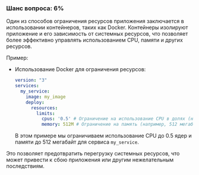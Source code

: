 ### Шанс вопроса: 6%

Один из способов ограничения ресурсов приложения заключается в использовании контейнеров, таких как Docker. Контейнеры изолируют приложение и его зависимость от системных ресурсов, что позволяет более эффективно управлять использованием CPU, памяти и других ресурсов.

Пример:
- Использование Docker для ограничения ресурсов:
  ```yaml
  version: "3"
  services:
    my_service:
      image: my_image
      deploy:
        resources:
          limits:
            cpus: '0.5' # Ограничение на использование CPU в долях (например, 0.5 ядра)
            memory: 512M # Ограничение на память (например, 512 мегабайт)
  ```
  В этом примере мы ограничиваем использование CPU до 0.5 ядер и памяти до 512 мегабайт для сервиса `my_service`.

Это позволяет предотвратить перегрузку системных ресурсов, что может привести к сбою приложения или другим нежелательным последствиям.